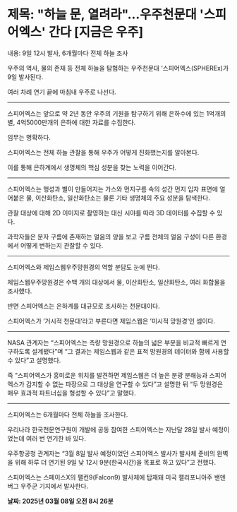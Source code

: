 # **제목: "하늘 문, 열려라"…우주천문대 '스피어엑스' 간다 [지금은 우주]**

  내용: 9일 12시 발사, 6개월마다 전체 하늘 조사

우주의 역사, 물의 존재 등 전체 하늘을 탐험하는 우주천문대 ‘스피어엑스(SPHEREx)가 9일 발사된다. 

여러 차례 연기 끝에 마침내 우주로 나선다.

---

스피어엑스는 앞으로 약 2년 동안 우주의 기원을 탐구하기 위해 은하수에 있는 1억개의 별, 4억5000만개의 은하에 대한 자료를 수집한다.

임무는 명확하다. 

스피어엑스는 전체 하늘 관찰을 통해 우주가 어떻게 진화했는지를 알아본다. 

이를 통해 은하계에서 생명체의 핵심 성분을 찾는 노력을 이어간다.

---

스피어엑스는 행성과 별이 만들어지는 가스와 먼지구름 속의 성간 먼지 입자 표면에 얼어붙은 물, 이산화탄소, 일산화탄소는 물론 기타 생명체의 주요 성분을 탐색한다.

관찰 대상에 대해 2D 이미지로 촬영하는 대신 시야를 따라 3D 데이터를 수집할 수 있다.

과학자들은 분자 구름에 존재하는 얼음의 양을 보고 구름 전체의 얼음 구성이 다른 환경에서 어떻게 변하는지 관찰할 수 있다.

---

스피어엑스와 제임스웹우주망원경의 역할 분담도 눈에 띈다.

제임스웹우주망원경은 수백 개의 대상에서 물, 이산화탄소, 일산화탄소, 여러 화합물을 조사했다.

반면 스피어엑스는 은하계를 대규모로 조사하는 천문대이다. 

스피어엑스가 ’거시적 천문대‘라고 부른다면 제임스웹은 ’미시적 망원경‘인 셈이다.

---

NASA 관계자는 “스피어엑스는 측량 망원경으로 하늘의 넓은 부분을 비교적 빠르게 연구하도록 설계됐다”며 “그 결과는 제임스웹과 같은 표적 망원경의 데이터와 함께 사용할 수 있다”고 설명했다.

즉 “스피어엑스가 흥미로운 위치를 발견하면 제임스웹은 더 높은 분광 분해능과 스피어엑스가 감지할 수 없는 파장으로 그 대상을 연구할 수 있다”고 설명한 뒤 “두 망원경은 매우 효과적 파트너십을 형성할 수 있다”고 말했다.

---

스피어엑스는 6개월마다 전체 하늘을 조사한다. 

우리나라 한국천문연구원이 개발에 공동 참여한 스피어엑스는 지난달 28일 발사 예정이었는데 여러 번 연기한 바 있다.

우주항공청 관계자는 “3월 8일 발사 예정이었던 스피어엑스 발사가 발사체 준비의 완벽을 위해 하루 더 연기된 9일 낮 12시 9분(한국시간)을 목표로 하고 있다”고 전했다.

스피어엑스는 스페이스X의 팰컨9(Falcon9) 발사체에 탑재돼 미국 캘리포니아주 밴덴버그 우주군 기지에서 발사한다.

  **날짜: 2025년 03월 08일 오전 8시 26분**
